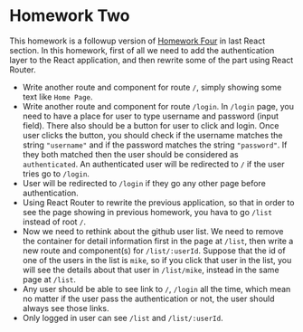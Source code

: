 # Homework Two

This homework is a followup version of [Homework Four](../part11/homework-4.md) in last React section. In this homework, first of all we need to add the authentication layer to the React application, and then rewrite some of the part using React Router.

* Write another route and component for route `/`, simply showing some text like `Home Page`.
* Write another route and component for route `/login`. In `/login` page, you need to have a place for user to type username and password (input field). There also should be a button for user to click and login. Once user clicks the button, you should check if the username matches the string `"username"` and if the password matches the string `"password"`. If they both matched then the user should be considered as `authenticated`. An authenticated user will be redirected to `/` if the user tries go to `/login`.
* User will be redirected to `/login` if they go any other page before authentication.
* Using React Router to rewrite the previous application, so that in order to see the page showing in previous homework, you hava to go `/list` instead of root `/`.
* Now we need to rethink about the github user list. We need to remove the container for detail information first in the page at `/list`, then write a new route and component(s) for `/list/:userId`. Suppose that the id of one of the users in the list is `mike`, so if you click that user in the list, you will see the details about that user in `/list/mike`, instead in the same page at `/list`.
* Any user should be able to see link to `/`, `/login` all the time, which mean no matter if the user pass the authentication or not, the user should always see those links.
* Only logged in user can see `/list` and `/list/:userId`.
